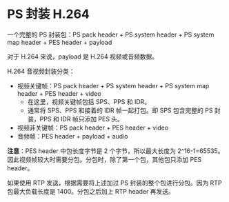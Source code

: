 # PS 封装 H.264

一个完整的 PS 封装包：PS pack header + PS system header + PS system map header + PES header + payload

对于 H.264 来说，payload 是 H.264 视频或音频数据。

H.264 音视频封装分类：

- 视频关键帧：PS pack header + PS system header + PS system map header + PES header + video
  - 在这里，视频关键帧包括 SPS、PPS 和 IDR。
  - 通常将 SPS、PPS 和接着的 IDR 帧一起打包。即 SPS 包含完整的 PS 封装，PPS 和 IDR 帧只添加 PES 头。
- 视频非关键帧：PS pack header + PES header + video
- 音频帧：PES header + payload + audio

**注意**：PES header 中包长度字节是 2 个字节，所以最大长度为 2^16-1=65535。因此视频帧较大时需要分包。分包时，除了第一个包，其他包只添加 PES header。

如果使用 RTP 发送，根据需要将上述加过 PS 封装的整个包进行分包。因为 RTP 包最大负载长度是 1400。分包之后加上 RTP header 再发送。
